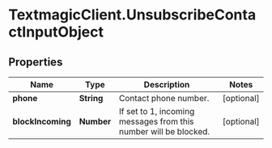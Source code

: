 # TextmagicClient.UnsubscribeContactInputObject

## Properties
Name | Type | Description | Notes
------------ | ------------- | ------------- | -------------
**phone** | **String** | Contact phone number. | [optional] 
**blockIncoming** | **Number** | If set to 1, incoming messages from this number will be blocked. | [optional] 


